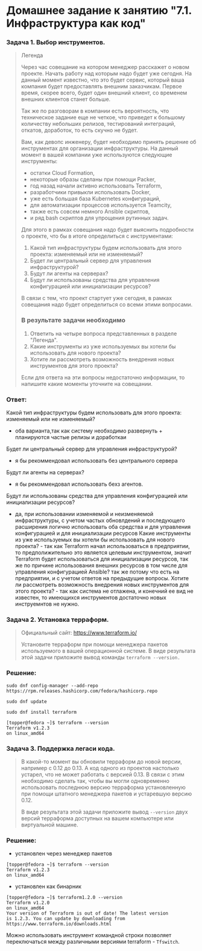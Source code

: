 # Домашнее задание к занятию "7.1. Инфраструктура как код"
### Задача 1. Выбор инструментов.
> Легенда
> 
> Через час совещание на котором менеджер расскажет о новом проекте. Начать работу над которым надо будет уже сегодня. На данный момент известно, что это будет сервис, который ваша компания будет предоставлять внешним заказчикам. Первое время, скорее всего, будет один внешний клиент, со временем внешних клиентов станет больше.
> 
> Так же по разговорам в компании есть вероятность, что техническое задание еще не четкое, что приведет к большому количеству небольших релизов, тестирований интеграций, откатов, доработок, то есть скучно не будет.
> 
> Вам, как девопс инженеру, будет необходимо принять решение об инструментах для организации инфраструктуры. На данный момент в вашей компании уже используются следующие инструменты:
> 
> * остатки Сloud Formation,
> * некоторые образы сделаны при помощи Packer,
> * год назад начали активно использовать Terraform,
> * разработчики привыкли использовать Docker,
> * уже есть большая база Kubernetes конфигураций,
> * для автоматизации процессов используется Teamcity,
> * также есть совсем немного Ansible скриптов,
> * и ряд bash скриптов для упрощения рутинных задач.
> 
> Для этого в рамках совещания надо будет выяснить подробности о проекте, что бы в итоге определиться с инструментами:
> 
> 1. Какой тип инфраструктуры будем использовать для этого проекта: изменяемый или не изменяемый?
> 2. Будет ли центральный сервер для управления инфраструктурой?
> 3. Будут ли агенты на серверах?
> 4. Будут ли использованы средства для управления конфигурацией или инициализации ресурсов?
> 
> В связи с тем, что проект стартует уже сегодня, в рамках совещания надо будет определиться со всеми этими вопросами.
> 
> ### В результате задачи необходимо
> 
> 1. Ответить на четыре вопроса представленных в разделе "Легенда".
> 2. Какие инструменты из уже используемых вы хотели бы использовать для нового проекта?
> 3. Хотите ли рассмотреть возможность внедрения новых инструментов для этого проекта?
> 
> Если для ответа на эти вопросы недостаточно информации, то напишите какие моменты уточните на совещании.

### Ответ:

Какой тип инфраструктуры будем использовать для этого проекта: изменяемый или не изменяемый?
- оба варианта,так как систему необходимо развернуть + планируются частые релизы и доработкаи

Будет ли центральный сервер для управления инфраструктурой?
- я бы рекоммендовал использовать без центрального сервера 

Будут ли агенты на серверах?
- я бы рекоммендовал использовать бехз агентов.

Будут ли использованы средства для управления конфигурацией или инициализации ресурсов?
- да, при использовании изменяемой и неизменяемой инфраструктуры, с учетом частых обновлдений и последующего расширения
  логично использовать оба средства и для управления конфигурацией и для инициализации ресурсов
Какие инструменты из уже используемых вы хотели бы использовать для нового проекта? - так как Terraform начал использоваться в предприятии, то предполижительно это является целевым инструментом, значит Terraform будет использоваться для инициализации ресурсов, так же по причине использования внешних ресурсов в том числе для управления конфигурацией Ansible? так же потому что есть на предприятии, и с учетом ответов на предыдущие вопросы.
Хотите ли рассмотреть возможность внедрения новых инструментов для этого проекта? - так как система не отлажена, и конечний ее вид не известен, то имеющихся инструментов достаточно новых инструемнтов не нужно.

### Задача 2. Установка терраформ.
> Официальный сайт: https://www.terraform.io/
> 
> Установите терраформ при помощи менеджера пакетов используемого в вашей операционной системе. В виде результата этой задачи приложите вывод команды ```terraform --version.```

### Решение:
```
sudo dnf config-manager --add-repo https://rpm.releases.hashicorp.com/fedora/hashicorp.repo
```
```
sudo dnf update
```
```
sudo dnf install terraform
```

```
[topper@fedora ~]$ terraform --version
Terraform v1.2.3
on linux_amd64
```

### Задача 3. Поддержка легаси кода.
> В какой-то момент вы обновили терраформ до новой версии, например с 0.12 до 0.13. А код одного из проектов настолько устарел, что не может работать с версией 0.13. В связи с этим необходимо сделать так, чтобы вы могли одновременно использовать последнюю версию терраформа установленную при помощи штатного менеджера пакетов и устаревшую версию 0.12.
> 
> В виде результата этой задачи приложите вывод ```--version``` двух версий терраформа доступных на вашем компьютере или виртуальной машине.

### Решение:

- установлен через менеджер пакетов
```
[topper@fedora ~]$ terraform --version
Terraform v1.2.3
on linux_amd64
```
- установлен как бинарник
```
[topper@fedora ~]$ terraform1.2.0 --version
Terraform v1.2.0
on linux_amd64
Your version of Terraform is out of date! The latest version
is 1.2.3. You can update by downloading from https://www.terraform.io/downloads.html  
```

Можно использовать инструмент командной строки позволяет переключаться между различными версиями terraform - ```Tfswitch```.
